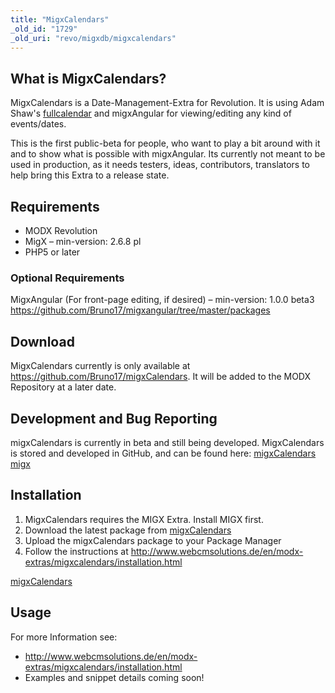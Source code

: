 ```yaml
---
title: "MigxCalendars"
_old_id: "1729"
_old_uri: "revo/migxdb/migxcalendars"
---
```


## What is MigxCalendars?

MigxCalendars is a Date-Management-Extra for Revolution. It is using Adam Shaw's [fullcalendar](http://arshaw.com/fullcalendar/) and migxAngular for viewing/editing any kind of events/dates.

This is the first public-beta for people, who want to play a bit around with it and to show what is possible with migxAngular.
Its currently not meant to be used in production, as it needs testers, ideas, contributors, translators to help bring this Extra to a release state.

## Requirements

- MODX Revolution
- MigX – min-version: 2.6.8 pl
- PHP5 or later

### Optional Requirements

MigxAngular (For front-page editing, if desired) – min-version: 1.0.0 beta3 <https://github.com/Bruno17/migxangular/tree/master/packages>

## Download

MigxCalendars currently is only available at <https://github.com/Bruno17/migxCalendars>. It will be added to the MODX Repository at a later date.

## Development and Bug Reporting

migxCalendars is currently in beta and still being developed. MigxCalendars is stored and developed in GitHub, and can be found here: [migxCalendars](https://github.com/Bruno17/migxCalendars) [migx](https://github.com/Bruno17/migx)

## Installation

1. MigxCalendars requires the MIGX Extra. Install MIGX first.
2. Download the latest package from [migxCalendars](https://github.com/Bruno17/migxCalendars/tree/master/packages)
3. Upload the migxCalendars package to your Package Manager
4. Follow the instructions at <http://www.webcmsolutions.de/en/modx-extras/migxcalendars/installation.html>

[migxCalendars](https://github.com/Bruno17/migxCalendars/tree/master/packages)

## Usage

For more Information see:

- <http://www.webcmsolutions.de/en/modx-extras/migxcalendars/installation.html>
- Examples and snippet details coming soon!
